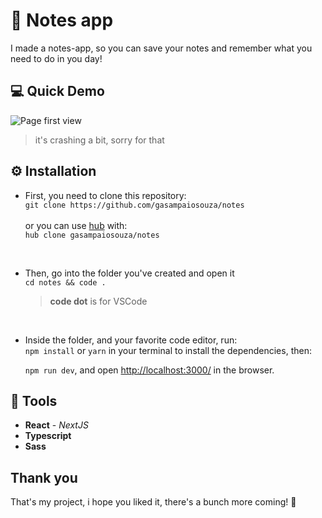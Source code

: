 # 📔 Notes app

I made a notes-app, so you can save your notes and remember what you need to do in you day!

## 💻 Quick Demo

![Page first view](https://j.gifs.com/gZOm09.gif)

> it's crashing a bit, sorry for that

## ⚙️ Installation

- First, you need to clone this repository: <br />
  `git clone https://github.com/gasampaiosouza/notes` <br /><br />
  or you can use [hub](https://hub.github.com/) with: <br />
  `hub clone gasampaiosouza/notes`

  <br />

- Then, go into the folder you've created and open it <br />
  `cd notes && code .`
  > **code dot** is for VSCode

<br />

- Inside the folder, and your favorite code editor, run: <br />
  `npm install` or `yarn` in your terminal to install the dependencies, then:
  <br />

  `npm run dev`, and open [http://localhost:3000/](http://localhost:3000/) in the browser.

## 🔨 Tools

- **React** - _NextJS_
- **Typescript**
- **Sass**

## Thank you

That's my project, i hope you liked it, there's a bunch more coming! 💜
